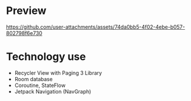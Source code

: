 # Preview
https://github.com/user-attachments/assets/74da0bb5-4f02-4ebe-b057-802798f6e730
# Technology use
- Recycler View with Paging 3 Library
- Room database
- Coroutine, StateFlow
- Jetpack Navigation (NavGraph)
